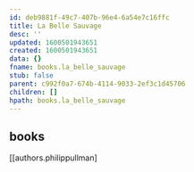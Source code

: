 ```yaml
---
id: deb9881f-49c7-407b-96e4-6a54e7c16ffc
title: La Belle Sauvage
desc: ''
updated: 1600501943651
created: 1600501943651
data: {}
fname: books.la_belle_sauvage
stub: false
parent: c992f0a7-674b-4114-9033-2ef3c1d45706
children: []
hpath: books.la_belle_sauvage
---
```

## books

\[[authors.philippullman]
